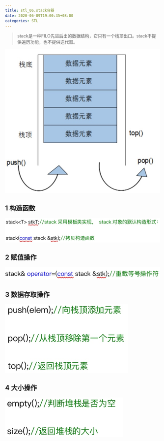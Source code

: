 ```yaml
---
title: stl_06.stack容器
date: 2020-06-09T19:00:35+08:00
categories: STL
---
```

> stack是一种FILO先进后出的数据结构，它只有一个栈顶出口。stack不提供遍历功能，也不提供迭代器。

![](media/15917005904341.jpg)

## 1 构造函数
![-w441](media/15917006150719.jpg)

## 2 赋值操作
![-w348](media/15917006467300.jpg)

## 3 数据存取操作
![-w200](media/15917006751593.jpg)

## 4 大小操作
![-w192](media/15917006913672.jpg)
